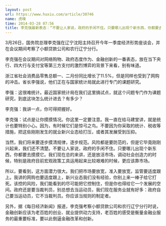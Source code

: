 ```yaml
---
layout: post
url: https://www.huxiu.com/article/30746
name: 虎嗅
time: 2014-03-28 07:56
title: 李克强最新表态：“不要让人家说，政府的手闲不住。只要哪儿出现个新东西，你都要去摸摸它”
---
```

3月26日，国务院总理李克强在辽宁沈阳主持召开今年一季度经济形势座谈会，并在会议期间考察了小额贷款公司和农行辽宁分行。

李克强在会议期间对网络购物、政府态度作为、金融创新的一番表态，放在当下央行、四大行与支付宝等第三方支付的激烈博弈的背景下来看，别有味道。

浙江省社会消费品零售总额一、二月份同比增长了11.5%，但是同样也受到了网购的冲击。省长李强说，他们正在与国家统计局就此进行专门的课题研究。

李强：这很难统计。最近国家统计局在我们这里搞试点，就这个问题专门作为课题研究，到底这块怎么统计进去？有多少？

李克强：我讲一点，你可得把握好。

李克强：试点是让你摸摸情况。你这里一定要注意。我一直在给马建堂讲，就是统计也要特别小心。因为，有时候它们是惊弓之鸟。不要因为你采取的统计、税收等措施，把这些刚刚发生的就业新兴业态给打压，或者其发展受到压抑。

当然，我们将来要逐步摸清规律，逐步规范。风险都是要防范的，但是它毕竟刚刚兴起来，我们还不清楚。不要让人家说，政府的手闲不住。只要哪儿出现个新东西，你都要去摸摸它。我们现在总的来讲，还是放活市场，调动社会创造力的时候，特别是政府目前宏观政策工具运用起来比较艰难的时候，更应该靠市场。

所以，要看到，这方面潜力很大。我们把市场要放宽，准入要放宽，监管要适度跟上。我讲的网购也要适度跟上，新兴业态我们没有经验，你别上来一棒子给它打死。该控的风险，我们能看到的尽可能把它控制住，但是你也得给它一个发展的空间。政府还是要当裁判员，别总想去当运动员，我们现在服务业就有好多：政府自己要当运动员，它不当裁判员。你应该当规则的制定者。

另外，据《每日经济新闻》报道，李克强考察小额贷款公司和农行辽宁分行时说，金融创新应该为老百姓的创业、就业提供动力支持，老百姓的感受是衡量金融业服务的最重要标准，要以此倒逼金融改革和创新。

